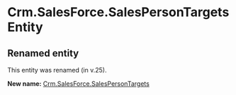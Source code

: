 # Crm.SalesForce.SalesPersonTargets Entity

## Renamed entity

This entity was renamed (in v.25).

**New name:** [Crm.SalesForce.SalesPersonTargets](Crm.SalesForce.SalesPersonTargets.md)
